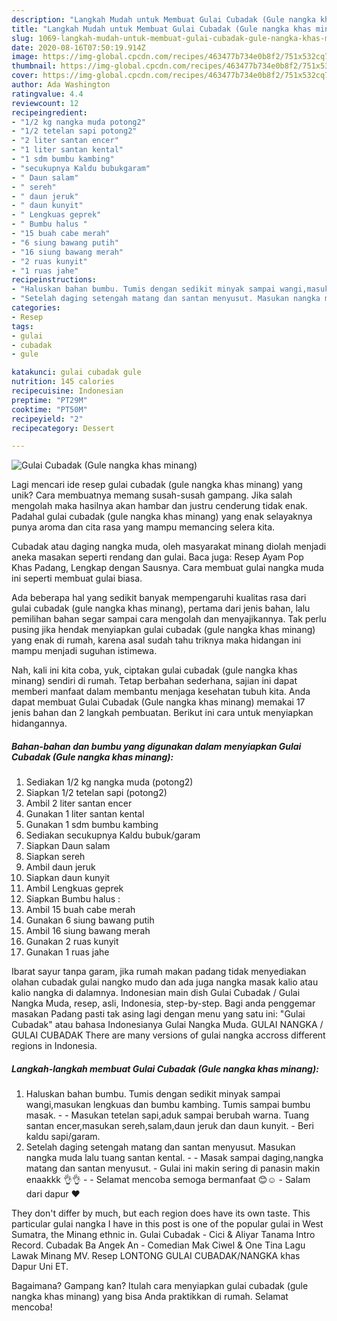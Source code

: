 ```yaml
---
description: "Langkah Mudah untuk Membuat Gulai Cubadak (Gule nangka khas minang) Anti Gagal"
title: "Langkah Mudah untuk Membuat Gulai Cubadak (Gule nangka khas minang) Anti Gagal"
slug: 1069-langkah-mudah-untuk-membuat-gulai-cubadak-gule-nangka-khas-minang-anti-gagal
date: 2020-08-16T07:50:19.914Z
image: https://img-global.cpcdn.com/recipes/463477b734e0b8f2/751x532cq70/gulai-cubadak-gule-nangka-khas-minang-foto-resep-utama.jpg
thumbnail: https://img-global.cpcdn.com/recipes/463477b734e0b8f2/751x532cq70/gulai-cubadak-gule-nangka-khas-minang-foto-resep-utama.jpg
cover: https://img-global.cpcdn.com/recipes/463477b734e0b8f2/751x532cq70/gulai-cubadak-gule-nangka-khas-minang-foto-resep-utama.jpg
author: Ada Washington
ratingvalue: 4.4
reviewcount: 12
recipeingredient:
- "1/2 kg nangka muda potong2"
- "1/2 tetelan sapi potong2"
- "2 liter santan encer"
- "1 liter santan kental"
- "1 sdm bumbu kambing"
- "secukupnya Kaldu bubukgaram"
- " Daun salam"
- " sereh"
- " daun jeruk"
- " daun kunyit"
- " Lengkuas geprek"
- " Bumbu halus "
- "15 buah cabe merah"
- "6 siung bawang putih"
- "16 siung bawang merah"
- "2 ruas kunyit"
- "1 ruas jahe"
recipeinstructions:
- "Haluskan bahan bumbu. Tumis dengan sedikit minyak sampai wangi,masukan lengkuas dan bumbu kambing. Tumis sampai bumbu masak.  Masukan tetelan sapi,aduk sampai berubah warna. Tuang santan encer,masukan sereh,salam,daun jeruk dan daun kunyit. Beri kaldu sapi/garam."
- "Setelah daging setengah matang dan santan menyusut. Masukan nangka muda lalu tuang santan kental.  Masak sampai daging,nangka matang dan santan menyusut. Gulai ini makin sering di panasin makin enaakkk 👌👌  Selamat mencoba semoga bermanfaat 😊☺ Salam dari dapur ❤"
categories:
- Resep
tags:
- gulai
- cubadak
- gule

katakunci: gulai cubadak gule 
nutrition: 145 calories
recipecuisine: Indonesian
preptime: "PT29M"
cooktime: "PT50M"
recipeyield: "2"
recipecategory: Dessert

---
```



![Gulai Cubadak (Gule nangka khas minang)](https://img-global.cpcdn.com/recipes/463477b734e0b8f2/751x532cq70/gulai-cubadak-gule-nangka-khas-minang-foto-resep-utama.jpg)

Lagi mencari ide resep gulai cubadak (gule nangka khas minang) yang unik? Cara membuatnya memang susah-susah gampang. Jika salah mengolah maka hasilnya akan hambar dan justru cenderung tidak enak. Padahal gulai cubadak (gule nangka khas minang) yang enak selayaknya punya aroma dan cita rasa yang mampu memancing selera kita.

Cubadak atau daging nangka muda, oleh masyarakat minang diolah menjadi aneka masakan seperti rendang dan gulai. Baca juga: Resep Ayam Pop Khas Padang, Lengkap dengan Sausnya. Cara membuat gulai nangka muda ini seperti membuat gulai biasa.

Ada beberapa hal yang sedikit banyak mempengaruhi kualitas rasa dari gulai cubadak (gule nangka khas minang), pertama dari jenis bahan, lalu pemilihan bahan segar sampai cara mengolah dan menyajikannya. Tak perlu pusing jika hendak menyiapkan gulai cubadak (gule nangka khas minang) yang enak di rumah, karena asal sudah tahu triknya maka hidangan ini mampu menjadi suguhan istimewa.


Nah, kali ini kita coba, yuk, ciptakan gulai cubadak (gule nangka khas minang) sendiri di rumah. Tetap berbahan sederhana, sajian ini dapat memberi manfaat dalam membantu menjaga kesehatan tubuh kita. Anda dapat membuat Gulai Cubadak (Gule nangka khas minang) memakai 17 jenis bahan dan 2 langkah pembuatan. Berikut ini cara untuk menyiapkan hidangannya.

<!--inarticleads1-->

##### Bahan-bahan dan bumbu yang digunakan dalam menyiapkan Gulai Cubadak (Gule nangka khas minang):

1. Sediakan 1/2 kg nangka muda (potong2)
1. Siapkan 1/2 tetelan sapi (potong2)
1. Ambil 2 liter santan encer
1. Gunakan 1 liter santan kental
1. Gunakan 1 sdm bumbu kambing
1. Sediakan secukupnya Kaldu bubuk/garam
1. Siapkan  Daun salam
1. Siapkan  sereh
1. Ambil  daun jeruk
1. Siapkan  daun kunyit
1. Ambil  Lengkuas geprek
1. Siapkan  Bumbu halus :
1. Ambil 15 buah cabe merah
1. Gunakan 6 siung bawang putih
1. Ambil 16 siung bawang merah
1. Gunakan 2 ruas kunyit
1. Gunakan 1 ruas jahe


Ibarat sayur tanpa garam, jika rumah makan padang tidak menyediakan olahan cubadak gulai nangko mudo dan ada juga nangka masak kalio atau kalio nangka di dalamnya. Indonesian main dish Gulai Cubadak / Gulai Nangka Muda, resep, asli, Indonesia, step-by-step. Bagi anda penggemar masakan Padang pasti tak asing lagi dengan menu yang satu ini: &#34;Gulai Cubadak&#34; atau bahasa Indonesianya Gulai Nangka Muda. GULAI NANGKA / GULAI CUBADAK There are many versions of gulai nangka accross different regions in Indonesia. 

<!--inarticleads2-->

##### Langkah-langkah membuat Gulai Cubadak (Gule nangka khas minang):

1. Haluskan bahan bumbu. Tumis dengan sedikit minyak sampai wangi,masukan lengkuas dan bumbu kambing. Tumis sampai bumbu masak. -  - Masukan tetelan sapi,aduk sampai berubah warna. Tuang santan encer,masukan sereh,salam,daun jeruk dan daun kunyit. - Beri kaldu sapi/garam.
1. Setelah daging setengah matang dan santan menyusut. Masukan nangka muda lalu tuang santan kental. -  - Masak sampai daging,nangka matang dan santan menyusut. - Gulai ini makin sering di panasin makin enaakkk 👌👌 -  - Selamat mencoba semoga bermanfaat 😊☺ - Salam dari dapur ❤


They don&#39;t differ by much, but each region does have its own taste. This particular gulai nangka I have in this post is one of the popular gulai in West Sumatra, the Minang ethnic in. Gulai Cubadak - Cici &amp; Aliyar Tanama Intro Record. Cubadak Ba Angek An - Comedian Mak Ciwel &amp; One Tina Lagu Lawak Minang MV. Resep LONTONG GULAI CUBADAK/NANGKA khas Dapur Uni ET. 

Bagaimana? Gampang kan? Itulah cara menyiapkan gulai cubadak (gule nangka khas minang) yang bisa Anda praktikkan di rumah. Selamat mencoba!
